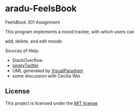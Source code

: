 # aradu-FeelsBook
FeelsBook 301 Assignment

This program implements a mood tracker, with which users can

add, delete, and edit moods

Sources of Help:
  - StackOverflow
  - [lonelyTwitter](https://github.com/joshua2ua/lonelyTwitter)
  - UML generated by [VisualParadigm](https://www.visual-paradigm.com/whats-new/)
  - some discussion with Cecilia Wei
  
## License

This project is licensed under the [MIT license](./LICENSE)


